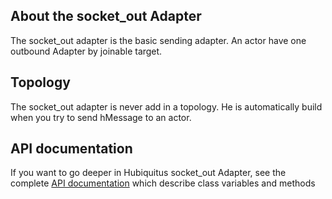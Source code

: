 ## About the socket_out Adapter

The socket_out adapter is the basic sending adapter.
An actor have one outbound Adapter by joinable target.

## Topology

The socket_out adapter is never add in a topology. He is automatically build when you try to send hMessage to an actor.

## API documentation

If you want to go deeper in Hubiquitus socket_out Adapter, see the complete [API documentation](http://coffeedoc.info/github/hubiquitus/hubiquitus/master/) which describe class variables and methods
